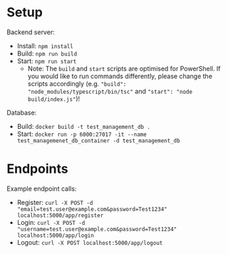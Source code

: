 # Setup

Backend server:
- Install: `npm install`
- Build: `npm run build`
- Start: `npm run start`
  - Note: The `build` and `start` scripts are optimised for PowerShell. If you would like to run commands differently, please change the scripts accordingly (e.g. `"build": "node_modules/typescript/bin/tsc"` and `"start": "node build/index.js"`)!

Database:
- Build: `docker build -t test_management_db .`
- Start: `docker run -p 6000:27017 -it --name test_managemenet_db_container -d test_management_db`


# Endpoints

Example endpoint calls:

- Register: `curl -X POST -d "email=test.user@example.com&password=Test1234" localhost:5000/app/register`
- Login: `curl -X POST -d "username=test.user@example.com&password=Test1234" localhost:5000/app/login`
- Logout: `curl -X POST localhost:5000/app/logout`